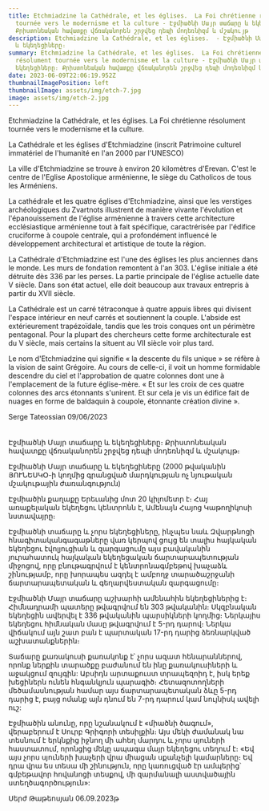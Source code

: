 ```yaml
---
title: Etchmiadzine la Cathédrale, et les églises.  La Foi chrétienne résolument
  tournée vers le modernisme et la culture - Էջմիածնի Մայր տաճարը և եկեղեցիները։
  Քրիստոնեական հավատքը վճռականորեն շրջվեց դեպի մոդեռնիզմ և մշակույթ
description: Etchmiadzine la Cathédrale, et les églises.  - Էջմիածնի Մայր տաճարը
  և եկեղեցիները։
summary: Etchmiadzine la Cathédrale, et les églises.  La Foi chrétienne
  résolument tournée vers le modernisme et la culture - Էջմիածնի Մայր տաճարը և
  եկեղեցիները։ Քրիստոնեական հավատքը վճռականորեն շրջվեց դեպի մոդեռնիզմ և մշակույթ
date: 2023-06-09T22:06:19.952Z
thumbnailImagePosition: left
thumbnailImage: assets/img/etch-7.jpg
image: assets/img/etch-2.jpg
---
```

Etchmiadzine la Cathédrale, et les églises.  La Foi chrétienne résolument tournée vers le modernisme et la culture.

La Cathédrale et les églises d'Etchmiadzine   (inscrit Patrimoine culturel immatériel de l'humanité en l'an 2000 par l'UNESCO)

La ville d'Etchmiadzine se trouve à environ 20 kilomètres d'Erevan. C'est le centre de l'Eglise Apostolique arménienne, le siège du Catholicos de tous les Arméniens. 

La cathédrale et les quatre églises d'Etchmiadzine, ainsi que les verstiges archéologiques du Zvartnots illustrent de manière vivante l'évolution et l'épanouissement de l'église arménienne à travers cette architecture ecclésiastique arménienne tout à fait spécifique, caractrérisée par l'édifice cruciforme à coupole centrale, qui a profondément influencé le développement architectural et artistique de toute la région. 

La Cathédrale d'Etchmiadzine est l'une des églises les plus anciennes dans le monde. Les murs de fondation remontent à l'an 303. L'église initiale a été détruite dès 336 par les perses. La partie principale de l'église actuelle date V siècle. Dans son état actuel, elle doit beaucoup aux travaux entrepris à partir du XVII siècle.

La Cathédrale est un carré tétraconque à quatre appuis libres qui divisent l'espace intérieur en neuf carrés et soutiennent la couple. L'abside est extérieurement trapézoïdale, tandis que les trois conques ont un périmètre pentagonal. Pour la plupart des chercheurs cette forme architecturale est du V siècle, mais certains la situent au VII siècle voir plus tard. 

Le nom d'Etchmiadzine qui signifie « la descente du fils unique » se réfère à la vision de saint Grégoire. Au cours de celle-ci, il voit un homme formidable descendre du ciel et l'approbation de quatre colonnes dont une à l'emplacement de la future église-mère. « Et sur les croix de ces quatre colonnes des arcs étonnants s'unirent. Et sur cela je vis un édifice fait de nuages en forme de baldaquin à coupole, étonnante création divine ». 

Serge Tateossian 09/06/2023\
\
\
Էջմիածնի Մայր տաճարը և եկեղեցիները։ Քրիստոնեական հավատքը վճռականորեն շրջվեց դեպի մոդեռնիզմ և մշակույթ։

Էջմիածնի Մայր տաճարը և եկեղեցիները (2000 թվականին ՅՈՒՆԵՍԿՕ-ի կողմից գրանցված մարդկության ոչ նյութական մշակութային ժառանգություն)

Էջմիածին քաղաքը Երեւանից մոտ 20 կիլոմետր է։ Հայ առաքելական եկեղեցու կենտրոնն է, Ամենայն Հայոց Կաթողիկոսի նստավայրը։

Էջմիածնի տաճարը և չորս եկեղեցիները, ինչպես նաև Զվարթնոցի հնագիտական ​​գագաթները վառ կերպով ցույց են տալիս հայկական եկեղեցու էվոլյուցիան և զարգացումը այս բավականին յուրահատուկ հայկական եկեղեցական ճարտարապետության միջոցով, որը բնութագրվում է կենտրոնագմբեթով խաչաձև շինությամբ, որը խորապես ազդել է ամբողջ տարածաշրջանի ճարտարապետական ​​և գեղարվեստական ​​զարգացումը։

Էջմիածնի Մայր տաճարը աշխարհի ամենահին եկեղեցիներից է։ Հիմնադրամի պատերը թվագրվում են 303 թվականին։ Սկզբնական եկեղեցին ավերվել է 336 թվականին պարսիկների կողմից։ Ներկայիս եկեղեցու հիմնական մասը թվագրվում է 5-րդ դարով։ Ներկա վիճակում այն ​​շատ բան է պարտական ​​17-րդ դարից ձեռնարկված աշխատանքներին։

Տաճարը քառակուսի քառակոնք է՝ չորս ազատ հենարաններով, որոնք ներքին տարածքը բաժանում են ինը քառակուսիների և աջակցում զույգին: Աբսիդն արտաքուստ տրապեզոիդ է, իսկ երեք խեցիներն ունեն հնգանկյուն պարագիծ։ Հետազոտողների մեծամասնության համար այս ճարտարապետական ​​ձևը 5-րդ դարից է, բայց ոմանք այն դնում են 7-րդ դարում կամ նույնիսկ ավելի ուշ:

Էջմիածին անունը, որը նշանակում է «միածնի ծագում», վերաբերում է Սուրբ Գրիգորի տեսիլքին։ Այս մեկի ժամանակ նա տեսնում է երկնքից իջնող մի ահեղ մարդու և չորս սյուների հաստատում, որոնցից մեկը ապագա մայր եկեղեցու տեղում է։ «Եվ այս չորս սյուների խաչերի վրա միացան սքանչելի կամարները։ Եվ դրա վրա ես տեսա մի շինություն, որը կառուցված էր ամպերից՝ գմբեթավոր հովանոցի տեսքով, մի զարմանալի աստվածային ստեղծագործություն»:

Սերժ Թաթեոսյան 06.09.2023թ